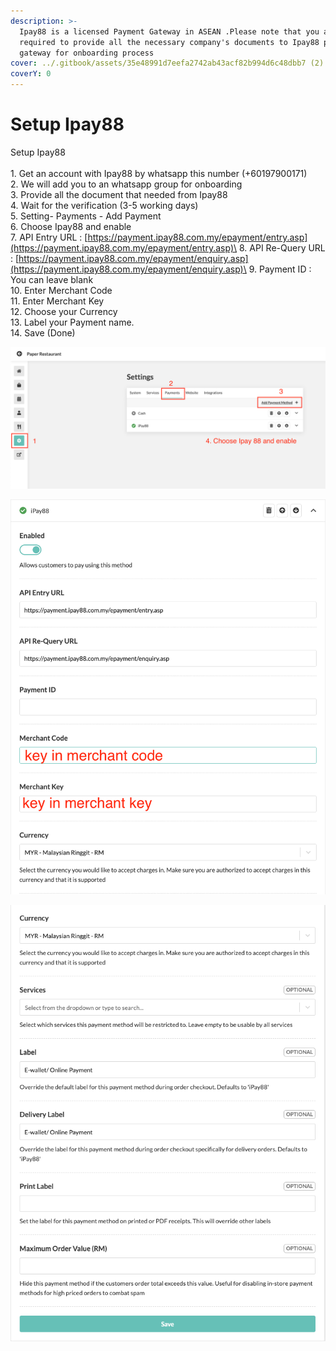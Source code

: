 ```yaml
---
description: >-
  Ipay88 is a licensed Payment Gateway in ASEAN .Please note that you are
  required to provide all the necessary company's documents to Ipay88 payment
  gateway for onboarding process
cover: ../.gitbook/assets/35e48991d7eefa2742ab43acf82b994d6c48dbb7 (2).ico
coverY: 0
---
```


# Setup Ipay88

Setup Ipay88\
\
1\. Get an account with Ipay88 by whatsapp this number (+60197900171)\
2\. We will add you to an whatsapp group for onboarding\
3\. Provide all the document that needed from Ipay88 \
4\. Wait for the verification (3-5 working days)\
5\. Setting- Payments - Add Payment\
6\. Choose Ipay88 and enable \
7\. API Entry URL : [https://payment.ipay88.com.my/epayment/entry.asp](https://payment.ipay88.com.my/epayment/entry.asp)\
8\. API Re-Query URL : [https://payment.ipay88.com.my/epayment/enquiry.asp](https://payment.ipay88.com.my/epayment/enquiry.asp)\
9\. Payment ID : You can leave blank\
10\. Enter Merchant Code \
11\. Enter Merchant Key\
12\. Choose your Currency \
13\. Label your Payment name. \
14\. Save (Done)

![](<../.gitbook/assets/Screenshot 2022-07-19 at 2.53.28 PM.png>)

![](<../.gitbook/assets/Screenshot 2022-07-19 at 2.57.43 PM.png>)

![](<../.gitbook/assets/Screenshot 2022-07-19 at 3.03.15 PM.png>)
